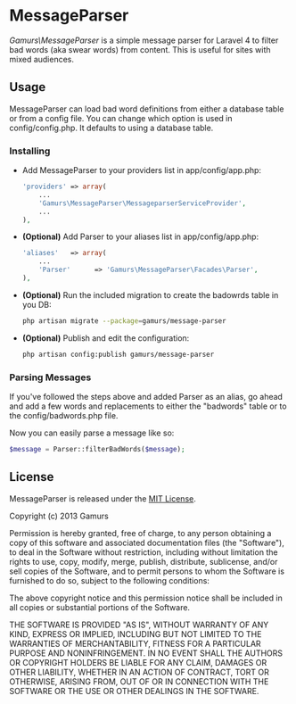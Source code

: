 # MessageParser

_Gamurs\MessageParser_ is a simple message parser for Laravel 4 to filter bad words (aka swear words) from content. This is useful for sites with mixed audiences.

## Usage

MessageParser can load bad word definitions from either a database table or from a config file. You can change which option is used in config/config.php. It defaults to using a database table.

### Installing

- Add MessageParser to your providers list in app/config/app.php:

	```php
	'providers' => array(
		...
		'Gamurs\MessageParser\MessageparserServiceProvider',
		...
	),
	```

- __(Optional)__ Add Parser to your aliases list in app/config/app.php:

	```php
	'aliases'   => array(
		...
		'Parser'      => 'Gamurs\MessageParser\Facades\Parser',
	),
	```

- __(Optional)__ Run the included migration to create the badowrds table in you DB:

	```bash
	php artisan migrate --package=gamurs/message-parser
	```

- __(Optional)__ Publish and edit the configuration:

	```bash
	php artisan config:publish gamurs/message-parser
	```

### Parsing Messages

If you've followed the steps above and added Parser as an alias, go ahead and add a few words and replacements to either the "badwords" table or to the config/badwords.php file.

Now you can easily parse a message like so:

```php
$message = Parser::filterBadWords($message);
```

## License

MessageParser is released under the [MIT License](http://opensource.org/licenses/mit-license.php).

Copyright (c) 2013 Gamurs

Permission is hereby granted, free of charge, to any person obtaining a copy
of this software and associated documentation files (the "Software"), to deal
in the Software without restriction, including without limitation the rights
to use, copy, modify, merge, publish, distribute, sublicense, and/or sell
copies of the Software, and to permit persons to whom the Software is
furnished to do so, subject to the following conditions:

The above copyright notice and this permission notice shall be included in
all copies or substantial portions of the Software.

THE SOFTWARE IS PROVIDED "AS IS", WITHOUT WARRANTY OF ANY KIND, EXPRESS OR
IMPLIED, INCLUDING BUT NOT LIMITED TO THE WARRANTIES OF MERCHANTABILITY,
FITNESS FOR A PARTICULAR PURPOSE AND NONINFRINGEMENT. IN NO EVENT SHALL THE
AUTHORS OR COPYRIGHT HOLDERS BE LIABLE FOR ANY CLAIM, DAMAGES OR OTHER
LIABILITY, WHETHER IN AN ACTION OF CONTRACT, TORT OR OTHERWISE, ARISING FROM,
OUT OF OR IN CONNECTION WITH THE SOFTWARE OR THE USE OR OTHER DEALINGS IN
THE SOFTWARE.